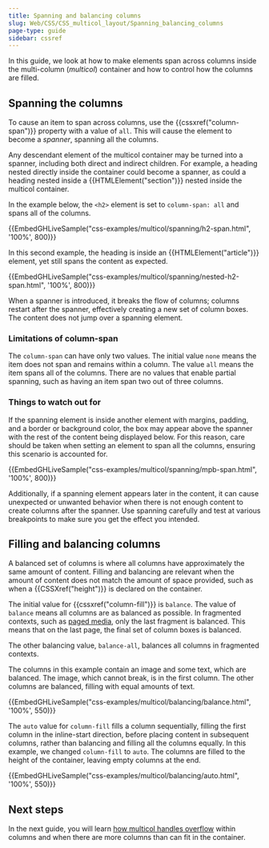 ```yaml
---
title: Spanning and balancing columns
slug: Web/CSS/CSS_multicol_layout/Spanning_balancing_columns
page-type: guide
sidebar: cssref
---
```



In this guide, we look at how to make elements span across columns inside the multi-column (_multicol_) container and how to control how the columns are filled.

## Spanning the columns

To cause an item to span across columns, use the {{cssxref("column-span")}} property with a value of `all`. This will cause the element to become a _spanner_, spanning all the columns.

Any descendant element of the multicol container may be turned into a spanner, including both direct and indirect children. For example, a heading nested directly inside the container could become a spanner, as could a heading nested inside a {{HTMLElement("section")}} nested inside the multicol container.

In the example below, the `<h2>` element is set to `column-span: all` and spans all of the columns.

{{EmbedGHLiveSample("css-examples/multicol/spanning/h2-span.html", '100%', 800)}}

In this second example, the heading is inside an {{HTMLElement("article")}} element, yet still spans the content as expected.

{{EmbedGHLiveSample("css-examples/multicol/spanning/nested-h2-span.html", '100%', 800)}}

When a spanner is introduced, it breaks the flow of columns; columns restart after the spanner, effectively creating a new set of column boxes. The content does not jump over a spanning element.

### Limitations of column-span

The `column-span` can have only two values. The initial value `none` means the item does not span and remains within a column. The value `all` means the item spans all of the columns. There are no values that enable partial spanning, such as having an item span two out of three columns.

### Things to watch out for

If the spanning element is inside another element with margins, padding, and a border or background color, the box may appear above the spanner with the rest of the content being displayed below. For this reason, care should be taken when setting an element to span all the columns, ensuring this scenario is accounted for.

{{EmbedGHLiveSample("css-examples/multicol/spanning/mpb-span.html", '100%', 800)}}

Additionally, if a spanning element appears later in the content, it can cause unexpected or unwanted behavior when there is not enough content to create columns after the spanner. Use spanning carefully and test at various breakpoints to make sure you get the effect you intended.

## Filling and balancing columns

A balanced set of columns is where all columns have approximately the same amount of content. Filling and balancing are relevant when the amount of content does not match the amount of space provided, such as when a {{CSSXref("height")}} is declared on the container.

The initial value for {{cssxref("column-fill")}} is `balance`. The value of `balance` means all columns are as balanced as possible. In fragmented contexts, such as [paged media](/en-US/docs/Web/CSS/CSS_paged_media), only the last fragment is balanced. This means that on the last page, the final set of column boxes is balanced.

The other balancing value, `balance-all`, balances all columns in fragmented contexts.

The columns in this example contain an image and some text, which are balanced. The image, which cannot break, is in the first column. The other columns are balanced, filling with equal amounts of text.

{{EmbedGHLiveSample("css-examples/multicol/balancing/balance.html", '100%', 550)}}

The `auto` value for `column-fill` fills a column sequentially, filling the first column in the inline-start direction, before placing content in subsequent columns, rather than balancing and filling all the columns equally. In this example, we changed `column-fill` to `auto`. The columns are filled to the height of the container, leaving empty columns at the end.

{{EmbedGHLiveSample("css-examples/multicol/balancing/auto.html", '100%', 550)}}

## Next steps

In the next guide, you will learn [how multicol handles overflow](/en-US/docs/Web/CSS/CSS_multicol_layout/Handling_overflow_in_multicol_layout) within columns and when there are more columns than can fit in the container.

